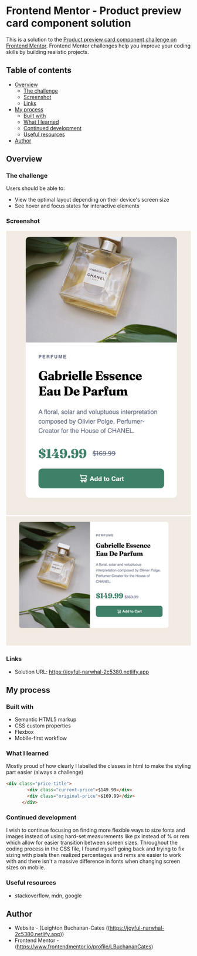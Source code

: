 # Frontend Mentor - Product preview card component solution

This is a solution to the [Product preview card component challenge on Frontend Mentor](https://www.frontendmentor.io/challenges/product-preview-card-component-GO7UmttRfa). Frontend Mentor challenges help you improve your coding skills by building realistic projects. 

## Table of contents

- [Overview](#overview)
  - [The challenge](#the-challenge)
  - [Screenshot](#screenshot)
  - [Links](#links)
- [My process](#my-process)
  - [Built with](#built-with)
  - [What I learned](#what-i-learned)
  - [Continued development](#continued-development)
  - [Useful resources](#useful-resources)
- [Author](#author)

## Overview

### The challenge

Users should be able to:

- View the optimal layout depending on their device's screen size
- See hover and focus states for interactive elements

### Screenshot
![mobile view](<Screen Shot 2023-10-18 at 2.35.50 PM.png>)
![desktop view](<Screen Shot 2023-10-18 at 2.12.07 PM.png>)

### Links

- Solution URL: https://joyful-narwhal-2c5380.netlify.app

## My process

### Built with

- Semantic HTML5 markup
- CSS custom properties
- Flexbox
- Mobile-first workflow

### What I learned

Mostly proud of how clearly I labelled the classes in html to make the styling part easier (always a challenge)

```html
<div class="price-title">
        <div class="current-price">$149.99</div>
        <div class="original-price">$169.99</div>
      </div>
```

### Continued development

I wish to continue focusing on finding more flexible ways to size fonts and images instead of using hard-set measurements like px instead of % or rem which allow for easier transition between screen sizes. Throughout the coding process in the CSS file, I found myself going back and trying to fix sizing with pixels then realized percentages and rems are easier to work with and there isn't a massive difference in fonts when changing screen sizes on mobile.

### Useful resources

- stackoverflow, mdn, google


## Author

- Website - [Leighton Buchanan-Cates ((https://joyful-narwhal-2c5380.netlify.app))
- Frontend Mentor -(https://www.frontendmentor.io/profile/LBuchananCates)

